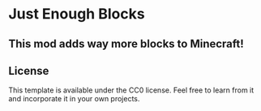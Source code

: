 # Just Enough Blocks
## This mod adds way more blocks to Minecraft!

## License

This template is available under the CC0 license. Feel free to learn from it and incorporate it in your own projects.
